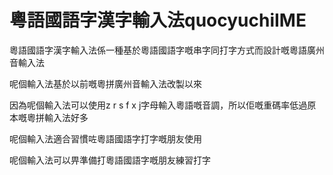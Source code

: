 # 粵語國語字漢字輸入法quocyuchiIME
粵語國語字漢字輸入法係一種基於粵語國語字嘅串字同打字方式而設計嘅粵語廣州音輸入法

呢個輸入法基於以前嘅粵拼廣州音輸入法改製以來

因為呢個輸入法可以使用z r s f x j字母輸入粵語嘅音調，所以佢嘅重碼率低過原本嘅粵拼輸入法好多

呢個輸入法適合習慣咗粵語國語字打字嘅朋友使用

呢個輸入法可以畀準備打粵語國語字嘅朋友練習打字

